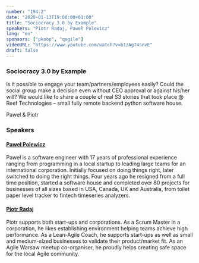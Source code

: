 ```yaml
---
number: "194.2"
date: "2020-01-13T19:00:00+01:00"
title: "Sociocracy 3.0 by Example"
speakers: "Piotr Radaj, Paweł Polewicz"
lang: "en"
sponsors: ["pkobp", "qagile"]
videoURL: "https://www.youtube.com/watch?v=b1zAg74snvE"
draft: false
---
```


### Sociocracy 3.0 by Example

Is it possible to engage your team/partners/employees easily? Could the social group make a decision even without CEO approval or against his/her will? We would like to share a couple of real S3 stories that took place @ Reef Technologies – small fully remote backend python software house.

Paweł & Piotr


### Speakers 

#### <a href="https://www.linkedin.com/in/reefiasty/" target="_blank">Paweł Polewicz</a>
Paweł is a software engineer with 17 years of professional experience ranging from programming in a local startup to leading large teams for an international corporation. Initially focused on doing things right, later switched to doing the right things. Four years ago he resigned from a full time position, started a software house and completed over 80 projects for businesses of all sizes based in USA, Canada, UK and Australia, from toilet paper level tracker to fintech timeseries analyzers.

#### <a href="https://www.linkedin.com/in/piotr-radaj-0a7727a5/" target="_blank">Piotr Radaj</a>
Piotr supports both start-ups and corporations. As a Scrum Master in a corporation, he likes establishing environment helping teams achieve high performance. As a Lean-Agile Coach, he supports start-ups as well as small and medium-sized businesses to validate their product/market fit. As an Agile Warsaw meetup co-organiser, he proudly helps creating safe space for the local Agile community.
